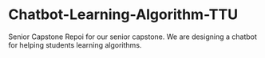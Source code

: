 # Chatbot-Learning-Algorithm-TTU
Senior Capstone Repoi for our senior capstone. We are designing a chatbot for helping students learning algorithms.
